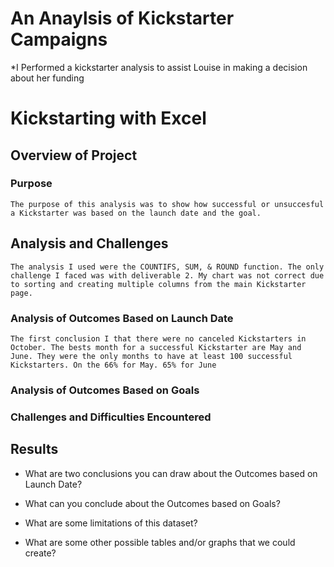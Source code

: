 # An Anaylsis of Kickstarter Campaigns
*I Performed a kickstarter analysis to assist Louise in making a decision about her funding
# Kickstarting with Excel

## Overview of Project

### Purpose
    The purpose of this analysis was to show how successful or unsuccesful a Kickstarter was based on the launch date and the goal.

## Analysis and Challenges
    The analysis I used were the COUNTIFS, SUM, & ROUND function. The only challenge I faced was with deliverable 2. My chart was not correct due to sorting and creating multiple columns from the main Kickstarter page. 

### Analysis of Outcomes Based on Launch Date
    The first conclusion I that there were no canceled Kickstarters in October. The bests month for a successful Kickstarter are May and June. They were the only months to have at least 100 successful Kickstarters. On the 66% for May. 65% for June

### Analysis of Outcomes Based on Goals

### Challenges and Difficulties Encountered

## Results

- What are two conclusions you can draw about the Outcomes based on Launch Date?

- What can you conclude about the Outcomes based on Goals?

- What are some limitations of this dataset?

- What are some other possible tables and/or graphs that we could create?
